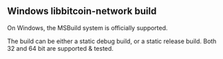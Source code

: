## Windows libbitcoin-network build

On Windows, the MSBuild system is officially supported.

The build can be either a static debug build, or a static release build.
Both 32 and 64 bit are supported & tested.
